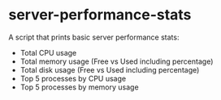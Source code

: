 # server-performance-stats
A script that prints basic server performance stats:
<ul>
  <li>Total CPU usage</li>
  <li>Total memory usage (Free vs Used including percentage)</li>
  <li>Total disk usage (Free vs Used including percentage)</li>
  <li>Top 5 processes by CPU usage</li>
  <li>Top 5 processes by memory usage</li>
</ul>

